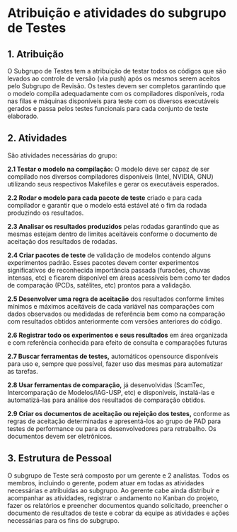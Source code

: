 # Atribuição e atividades do subgrupo de Testes

## 1. Atribuição

O Subgrupo de Testes tem a atribuição de testar todos os códigos que são levados ao controle de versão (via push) após os mesmos serem aceitos pelo Subgrupo de Revisão. Os testes devem ser completos garantindo que o modelo compila adequadamente com os compiladores disponíveis, roda nas filas e máquinas disponíveis para teste com os diversos executáveis gerados e passa pelos testes funcionais para cada conjunto de teste elaborado.

## 2. Atividades

São atividades necessárias do grupo:

**2.1 Testar o modelo na compilação:** O modelo deve ser capaz de ser compilado nos diversos compiladores disponíveis (Intel, NVIDIA, GNU) utilizando seus respectivos Makefiles e gerar os executáveis esperados.

**2.2 Rodar o modelo para cada pacote de teste** criado e para cada compilador e garantir que o modelo está estável até o fim da rodada produzindo os resultados. 

**2.3 Analisar os resultados produzidos** pelas rodadas garantindo que as mesmas estejam dentro de limites aceitáveis conforme o documento de aceitação dos resultados de rodadas.

**2.4 Criar pacotes de teste** de validação de modelos contendo alguns experimentos padrão. Esses pacotes devem conter experimentos significativos de reconhecida importância passada (furacões, chuvas intensas, etc) e  ficarem disponível em áreas acessíveis bem como ter dados de comparação (PCDs, satélites, etc) prontos para a validação.

**2.5 Desenvolver uma regra de aceitação** dos resultados conforme limites mínimos e máximos aceitáveis de cada variável nas comparações com dados observados ou medidadas de referência bem como na comparação com resultados obtidos anteriormente com versões anteriores do código.  

**2.6 Registrar todo os experimentos e seus resultados** em área organizada e com referência conhecida para efeito de consulta e comparações futuras

**2.7 Buscar ferramentas de testes,** automáticos opensource disponíveis para uso e, sempre que possível, fazer uso das mesmas para automatizar as tarefas.

**2.8 Usar ferramentas de comparação,** já desenvolvidas (ScamTec, Intercomparação de Modelos/IAG-USP, etc) e disponíveis, instalá-las e automatizá-las para análise dos resultados de comparação obtidos.

**2.9 Criar os documentos de aceitação ou rejeição dos testes,** conforme as regras de aceitação determinadas e apresentá-los ao grupo de PAD para testes de performance ou para os desenvolvedores para retrabalho. Os documentos devem ser eletrônicos.



## 3. Estrutura de Pessoal

O subgrupo de Teste será composto por um gerente e 2 analistas. Todos os membros, incluindo o gerente, podem atuar em todas as atividades necessárias e atribuidas ao subgrupo. Ao gerente cabe ainda distribuir e acompanhar as atividades, registrar o andamento no Kanban do projeto, fazer os relatórios e preencher documentos quando solicitado, preencher o documento de resultados de teste e cobrar da equipe as atividades e ações necessárias para os fins do subgrupo. 

